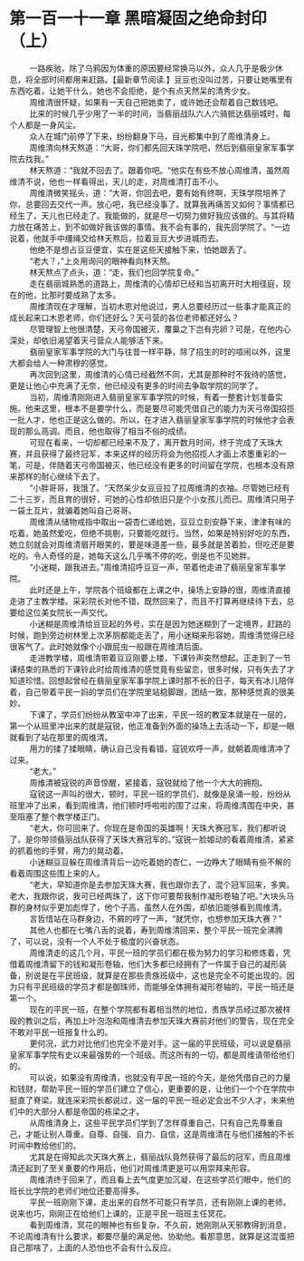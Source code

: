 <h1>第一百一十一章 黑暗凝固之绝命封印（上）</h1>
<div id="content">&nbsp&nbsp&nbsp&nbsp&nbsp&nbsp&nbsp&nbsp
 一路疾驰，除了乌鸦因为体重的原因要经常换马以外，众人几乎是极少休息，将全部时间都用来赶路。【最新章节阅读.】豆豆也没叫过苦，只要让她嘴里有东西吃着，让她干什么，她也不会拒绝，是个有点天然呆的清秀少女。
 <br/>&nbsp&nbsp&nbsp&nbsp&nbsp&nbsp&nbsp&nbsp
 周维清很怀疑，如果有一天自己把她卖了，或许她还会帮着自己数钱吧。
 <br/>&nbsp&nbsp&nbsp&nbsp&nbsp&nbsp&nbsp&nbsp
 比来的时候几乎少用了一半的时间，当翡丽战队六人六骑抵达翡丽城时，每个人都是一身风尘。
 <br/>&nbsp&nbsp&nbsp&nbsp&nbsp&nbsp&nbsp&nbsp
 众人在城门前停了下来，纷纷翻身下马，目光都集中到了周维清身上。
 <br/>&nbsp&nbsp&nbsp&nbsp&nbsp&nbsp&nbsp&nbsp
 周维清向林天熬道：“大哥，你们都先回天珠学院吧，然后到翡丽皇家军事学院去找我。”
 <br/>&nbsp&nbsp&nbsp&nbsp&nbsp&nbsp&nbsp&nbsp
 林天熬道：“我就不回去了。跟着你吧。“他实在有些不放心周维清，虽然周维清不说，他也一样看得出，天儿的走，对周维清打击不小。
 <br/>&nbsp&nbsp&nbsp&nbsp&nbsp&nbsp&nbsp&nbsp
 周维清微笑摇头，道：“大哥，你回去吧，要有始有终啊，天珠学院培养了你，总要回去交代一声。放心吧，我已经没事了。就算我再痛苦又如何？事情都已经生了，天儿也已经走了。我能做的，就是尽一切努力做好我应该做的。与其将精力放在痛苦上，到不如做好我该做的事情。我不会有事的，我先回学院了。“一边说着，他就手中缰绳交给林天熬后，拉着豆豆大步进城而去。
 <br/>&nbsp&nbsp&nbsp&nbsp&nbsp&nbsp&nbsp&nbsp
 他绝不是想占豆豆便宜，实在是这些天接触下来，怕她跟丢了。
 <br/>&nbsp&nbsp&nbsp&nbsp&nbsp&nbsp&nbsp&nbsp
 “老大？，”上炎用询问的眼神看向林天熬。
 <br/>&nbsp&nbsp&nbsp&nbsp&nbsp&nbsp&nbsp&nbsp
 林天熬点了点头，道：“走，我们也回学院复命。”
 <br/>&nbsp&nbsp&nbsp&nbsp&nbsp&nbsp&nbsp&nbsp
 走在翡丽城熟悉的道路上，周维清的心情却已经和当初离开时大相径庭，现在的他，比那时要成熟了太多。
 <br/>&nbsp&nbsp&nbsp&nbsp&nbsp&nbsp&nbsp&nbsp
 周维清现在才理解，当初木恩对他说过，男人总要经历过一些事才能真正的成长起来口木恩老师，你们还好么？天弓营的各位老师都还好么？
 <br/>&nbsp&nbsp&nbsp&nbsp&nbsp&nbsp&nbsp&nbsp
 尽管理智上他很清楚，天弓帝国被灭，覆巢之下岂有完卵？可是，在他内心深处，却依旧渴望着天弓营众人能够活下来。
 <br/>&nbsp&nbsp&nbsp&nbsp&nbsp&nbsp&nbsp&nbsp
 翡丽皇家军事学院的大门与往昔一样平静，除了招生的时的喧闹以外，这里大都会给人一种肃穆的感觉。
 <br/>&nbsp&nbsp&nbsp&nbsp&nbsp&nbsp&nbsp&nbsp
 再次回到这里，周维清的心情已经截然不同，尤其是那种时不我待的感觉，更是让他心中充满了无奈，他已经没有更多的时间去争取学院的同学了。
 <br/>&nbsp&nbsp&nbsp&nbsp&nbsp&nbsp&nbsp&nbsp
 当初，周维清刚刚进入翡丽皇家军事学院的时候，有着一整套计划准备实施。他来这里，根本不是要学什么，而是要尽可能凭借自己的能力为天弓帝国招揽一批人才，他也正是这么做的。所以，在才进入翡丽皇家军事学院的时候他才会表现的那么高调。而且，他也取得了相当不俗的成绩。
 <br/>&nbsp&nbsp&nbsp&nbsp&nbsp&nbsp&nbsp&nbsp
 可现在看来，一切却都已经来不及了，离开数月时间，终于完成了天珠大赛，并且获得了最终冠军，本来这样的经历将会为他招揽人才画上浓墨重彩的一笔，可是，伴随着天弓帝国被灭，他已经没有更多的时间留在学院，也根本没有原来那样的耐心继续下去了。
 <br/>&nbsp&nbsp&nbsp&nbsp&nbsp&nbsp&nbsp&nbsp
 “小胖哥哥，我饿了。“天然呆少女豆豆拉了拉周维清的衣袖。尽管她已经有二十三岁，而且育的很好，可她的心性却依旧只是个小女孩儿而已。周维清只用子一袋土互片，就骗着她叫自己哥哥。
 <br/>&nbsp&nbsp&nbsp&nbsp&nbsp&nbsp&nbsp&nbsp
 周维清从储物戒指中取出一袋杏仁递给她，豆豆立刻安静下来，津津有味的吃着。她虽然爱吃，但绝不挑剔，只要能吃就行。当然，如果是特别好吃的东西，她立刻就会对周维清眉开眼笑的，要是味道差一些，最多就是苦着脸，但吃还是要吃的。令人奇怪的是，她每天这么几乎嘴不停的吃，倒是也不见她胖。
 <br/>&nbsp&nbsp&nbsp&nbsp&nbsp&nbsp&nbsp&nbsp
 “小迷糊，跟我进去。”周维清招呼豆豆一声，带着他走进了翡丽皇家军事学院。
 <br/>&nbsp&nbsp&nbsp&nbsp&nbsp&nbsp&nbsp&nbsp
 此时还是上午，学院各个班级都在上课之中，操场上安静的很，周维清直接走进了主教学楼。采彩院长对他不错，既然回来了，而且不打算再继续待下去，总要给这位美女院长一声交代。
 <br/>&nbsp&nbsp&nbsp&nbsp&nbsp&nbsp&nbsp&nbsp
 小迷糊是周维清给豆豆起的外号，实在是因为她迷糊到了一定境界，赶路的时候，跑到旁边树林里上次茅厕都能走丢了，用小迷糊来形容她，周维清觉得已经很客气了。此时她就像个小跟屁虫一般跟在周维清后面。
 <br/>&nbsp&nbsp&nbsp&nbsp&nbsp&nbsp&nbsp&nbsp
 走进教学楼，周维清带着豆豆刚要上楼，下课铃声突然想起。正走到了一节课结束的熟悉的下课铃此时给周维清的感觉竟有些留恋，很多时候，只有失去了才知道珍惜。回想起曾经在翡丽皇家军事学院上课时那不长的日子，每天有冰儿陪伴着，自己带着平民一妈的学员们在学院里站稳脚跟，团结一致，那种感觉真的很美妙。
 <br/>&nbsp&nbsp&nbsp&nbsp&nbsp&nbsp&nbsp&nbsp
 下课了，学员们纷纷从教室中冲了出来，平民一班的教室本就是在一层的，第一个从班里冲出来的就是寇锐，他正准备到外面的操场上去活动一下，却是一眼就看到了站在那里的周维清。
 <br/>&nbsp&nbsp&nbsp&nbsp&nbsp&nbsp&nbsp&nbsp
 用力的揉了揉眼睛，确认自己没有看错，寇锐欢呼一声，就朝着周维清冲了过来。
 <br/>&nbsp&nbsp&nbsp&nbsp&nbsp&nbsp&nbsp&nbsp
 “老大。”
 <br/>&nbsp&nbsp&nbsp&nbsp&nbsp&nbsp&nbsp&nbsp
 周维清被寇锐的声音惊醒，紧接着，寇锐就给了他一个大大的拥抱。
 <br/>&nbsp&nbsp&nbsp&nbsp&nbsp&nbsp&nbsp&nbsp
 寇锐这一声叫的很大，顿时，平民一班的学员们，就像是泉涌一般，纷纷从班里冲了出来，看到周维清，他们顿时呼啦啦的围了过来，将周维清围在中央，甚至阻塞了整个教学楼正门。
 <br/>&nbsp&nbsp&nbsp&nbsp&nbsp&nbsp&nbsp&nbsp
 “老大，你可回来了。你现在是帝国的英雄啊！天珠大赛冠军，我们都听说了。是你带领翡丽战队获得了天珠大赛冠军的。”寇锐一脸姬动的看着周维清，紧紧的抓着他的手臂，用力的晃动着。
 <br/>&nbsp&nbsp&nbsp&nbsp&nbsp&nbsp&nbsp&nbsp
 小迷糊豆豆躲在周维清背后一边吃着她的杏仁，一边睁大了眼睛有些不解的看着周围这些围上来的人。
 <br/>&nbsp&nbsp&nbsp&nbsp&nbsp&nbsp&nbsp&nbsp
 “老大，早知道你是去参加天珠大赛，我也跟你去了，混个冠军回来，多爽。老大，我跟你说，我可已经两珠了，这下你可要帮我制作凝形卷轴了吧。”大块头马群的身材似乎更加彪悍了，他个子高，虽然人在外围，却依旧能够看到周维清。
 <br/>&nbsp&nbsp&nbsp&nbsp&nbsp&nbsp&nbsp&nbsp
 言哲惜站在马群身边，不屑的哼了一声，“就凭你，也想参加天珠大赛？”
 <br/>&nbsp&nbsp&nbsp&nbsp&nbsp&nbsp&nbsp&nbsp
 其他人也都在七嘴八舌的说着，寿到周维清回来，整个平民一班完全沸腾了，可以说，没有一个人不处于极度的兴奋状态。
 <br/>&nbsp&nbsp&nbsp&nbsp&nbsp&nbsp&nbsp&nbsp
 周维清走的这几个月，平民一班的学员们都在极为努力的学习和修炼着，凭借着周维清留下的钱和凝形卷轴，他们大多都已经拥有了一件属于自己的凝形装备，别说是在平民班级，就算是在那些贵族班级中，这也是完全不可能出现的。因为只有平民班级的学员才都是御珠师，而能够全体拥有凝形卷轴的，平民一班还是第一个。
 <br/>&nbsp&nbsp&nbsp&nbsp&nbsp&nbsp&nbsp&nbsp
 现在的平民一班，在整个学院都有着相当然的地位，贵族学员经过那次被样殴的教训之后，再加上叶泡泡和周维清去参加天珠大赛前对他们的警告，现在完全不敢对平民一班报复什么的。
 <br/>&nbsp&nbsp&nbsp&nbsp&nbsp&nbsp&nbsp&nbsp
 更何况，武力对比他们也完全不是对手。这一届的平民班级，可以说是翡丽皇家军事学院有史以来最强势的一个班级。而这所有的一切，都是周维请带给他们的。
 <br/>&nbsp&nbsp&nbsp&nbsp&nbsp&nbsp&nbsp&nbsp
 可以说，如果没有周维清，也就没有平民一班的今天，是他凭借自己的力量和钱财，帮助平民一班的学员们建立了信心，更重要的是，让他们一个个在学院中挺直了脊梁。就连采彩院长都说过，这一届的平民一班必定会出不少人才，未来他们中的大部分人都是帝国的栋梁之才。
 <br/>&nbsp&nbsp&nbsp&nbsp&nbsp&nbsp&nbsp&nbsp
 从周维清身上，这些平民学员们学到了怎样尊重自己，只有自己先尊重自己，才能让别人尊重。自尊、自强、自力、自信，这是周维清在与他们接触的不长时间中教给他们的。
 <br/>&nbsp&nbsp&nbsp&nbsp&nbsp&nbsp&nbsp&nbsp
 尤其是在得知此次天珠大赛上，翡丽战队竟然获得了最后的冠军，而且周维清还起到了至关重要的作用后，他们对周维清更是可以用崇拜来形容。
 <br/>&nbsp&nbsp&nbsp&nbsp&nbsp&nbsp&nbsp&nbsp
 周维清终于回来了，而且看上去气度更加沉凝，在这些学员们眼中，他们的班长比学院的老师们地位还要高得多。
 <br/>&nbsp&nbsp&nbsp&nbsp&nbsp&nbsp&nbsp&nbsp
 平民一班刚刚下课，走出来的自然不可能只有学员，还有刚刚上课的老师。说来也巧，刚刚正在给他们上课的，正是平民一班班主任冥花。
 <br/>&nbsp&nbsp&nbsp&nbsp&nbsp&nbsp&nbsp&nbsp
 看到周维清，冥花的眼神也有些复杂，不久前，她刚刚从天邪教得到消息，不论周维清有什么要求，都要尽量的满足他、协助他。看那意思，就算是这混蛋把自己那啥了，上面的人恐怕也不会有什么反应。
 <br/>&nbsp&nbsp&nbsp&nbsp&nbsp&nbsp&nbsp&nbsp
 <br/>&nbsp&nbsp&nbsp&nbsp&nbsp&nbsp&nbsp&nbsp
</div>
